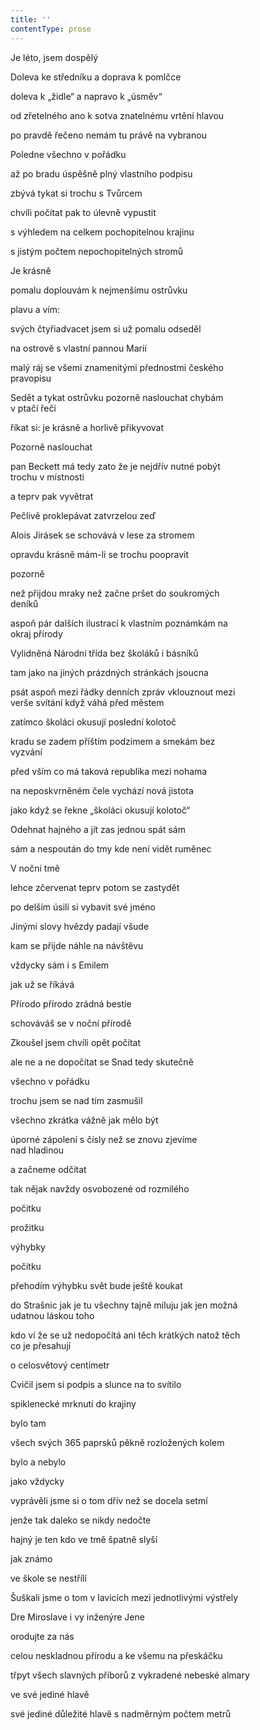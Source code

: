 ```yaml
---
title: ''
contentType: prose
---
```


<section>

Je léto, jsem dospělý

Doleva ke středníku a doprava k pomlčce

doleva k „židle“ a napravo k „úsměv“

od zřetelného ano k sotva znatelnému vrtění hlavou

po pravdě řečeno nemám tu právě na vybranou

Poledne všechno v pořádku

až po bradu úspěšně plný vlastního podpisu

zbývá tykat si trochu s Tvůrcem

chvíli počítat pak to úlevně vypustit

s výhledem na celkem pochopitelnou krajinu

s jistým počtem nepochopitelných stromů

Je krásně

pomalu doplouvám k nejmenšímu ostrůvku

plavu a vím:

svých čtyřiadvacet jsem si už pomalu odseděl

na ostrově s vlastní pannou Marií

malý ráj se všemi znamenitými přednostmi českého  
pravopisu

Sedět a tykat ostrůvku pozorně naslouchat chybám  
v ptačí řeči

říkat si: je krásně a horlivě přikyvovat

Pozorně naslouchat

pan Beckett má tedy zato že je nejdřív nutné pobýt  
trochu v místnosti

a teprv pak vyvětrat

Pečlivě proklepávat zatvrzelou zeď

Alois Jirásek se schovává v lese za stromem

opravdu krásně mám-li se trochu poopravit

pozorně

než přijdou mraky než začne pršet do soukromých  
deníků

aspoň pár dalších ilustrací k vlastním poznámkám na  
okraj přírody

Vylidněná Národní třída bez školáků i básníků

tam jako na jiných prázdných stránkách jsoucna

psát aspoň mezi řádky denních zpráv vklouznout mezi  
verše svítání když váhá před městem

zatímco školáci okusují poslední kolotoč

kradu se zadem příštím podzimem a smekám bez  
vyzvání

před vším co má taková republika mezi nohama

na neposkvrněném čele vychází nová jistota

jako když se řekne „školáci okusují kolotoč“

Odehnat hajného a jít zas jednou spát sám

sám a nespoután do tmy kde není vidět ruměnec

V noční tmě

lehce zčervenat teprv potom se zastydět

po delším úsilí si vybavit své jméno

Jinými slovy hvězdy padají všude

kam se přijde náhle na návštěvu

vždycky sám i s Emilem

jak už se říkává

Přírodo přírodo zrádná bestie

schováváš se v noční přírodě

Zkoušel jsem chvíli opět počítat

ale ne a ne dopočítat se Snad tedy skutečně

všechno v pořádku

trochu jsem se nad tím zasmušil

všechno zkrátka vážně jak mělo být

úporné zápolení s čísly než se znovu zjevíme  
nad hladinou

a začneme odčítat

tak nějak navždy osvobozené od rozmilého

počitku

prožitku

výhybky

počitku

přehodím výhybku svět bude ještě koukat

do Strašnic jak je tu všechny tajně miluju jak jen možná  
udatnou láskou toho

kdo ví že se už nedopočítá ani těch krátkých natož těch  
co je přesahují

o celosvětový centimetr

Cvičil jsem si podpis a slunce na to svítilo

spiklenecké mrknutí do krajiny

bylo tam

všech svých 365 paprsků pěkně rozložených kolem

bylo a nebylo

jako vždycky

vyprávěli jsme si o tom dřív než se docela setmí

jenže tak daleko se nikdy nedočte

hajný je ten kdo ve tmě špatně slyší

jak známo

ve škole se nestřílí

Šuškali jsme o tom v lavicích mezi jednotlivými výstřely

Dre Miroslave i vy inženýre Jene

orodujte za nás

celou neskladnou přírodu a ke všemu na přeskáčku

třpyt všech slavných příborů z vykradené nebeské almary

ve své jediné hlavě

své jediné důležité hlavě s nadměrným počtem metrů

</section>
